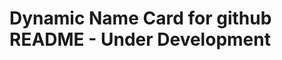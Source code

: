 <!--
 Copyright (c) 2021 Sri Lakshmi Kanthan P
 
 This software is released under the MIT License.
 https://opensource.org/licenses/MIT
-->

# Dynamic Name Card for github README - Under Development

